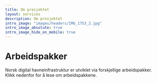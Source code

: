 ```yaml
---
title: Om prosjektet
layout: services
description: Om prosjektet
intro_image: "images/headers/IMG_1753_2.jpg"
intro_image_absolute: true
intro_image_hide_on_mobile: true
---
```


# Arbeidspakker

Norsk digital havneinfrastruktur er utviklet via forskjellige arbeidspakker. Klikk nedenfor for å lese om arbeidspakkene.  
